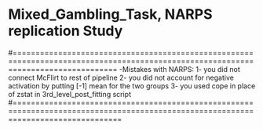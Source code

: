 # Mixed_Gambling_Task, NARPS replication Study
#===================================================================================================================================
-Mistakes with NARPS:
1- you did not connect McFlirt to rest of pipeline
2- you did not account for negative activation by putting [-1] mean for the two groups
3- you used cope in place of zstat in 3rd_level_post_fitting script
#==================================================================================================================================== 
